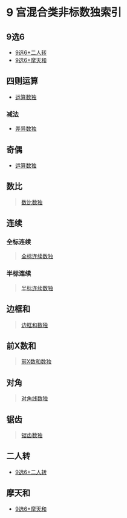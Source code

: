 # 9 宫混合类非标数独索引

## 9选6
- [9选6+二人转][]
- [9选6+摩天和][]

## 四则运算
- [运算数独][]
### 减法
- [差异数独][]

## 奇偶
- [运算数独][]

## 数比
> [数比数独](../比大小类/数比数独.md)

## 连续
### 全标连续
> [全标连续数独](../计算类/内提示类/单标类/连续类/全标连续数独.md)

### 半标连续
> [半标连续数独](../计算类/内提示类/单标类/连续类/半标连续数独.md)

## 边框和
> [边框和数独](../计算类/外提示类/边框和数独.md)

## 前X数和
> [前X数和数独](../计算类/外提示类/前X数和数独.md)

## 对角
> [对角线数独](../额外区域类/绝对区域/额外宫类/对角线数独.md)

## 锯齿
> [锯齿数独](../异形类/锯齿数独.md)

## 二人转
- [9选6+二人转][]

## 摩天和
- [9选6+摩天和][]

[9选6+二人转]: 9选6+二人转.md
[9选6+摩天和]: 9选6+摩天和.md
[差异数独]: 差异数独.md
[运算数独]: 运算数独.md